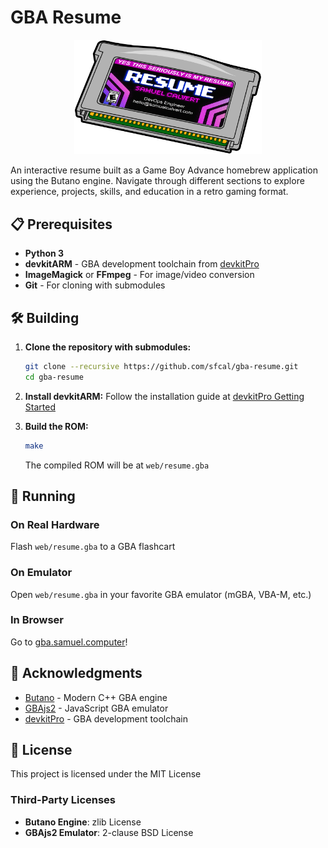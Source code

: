 # GBA Resume

<p align="center">
  <img src="assets/GBA-Mockup-Illustrated-Color.png" alt="GBA Cartridge" width="300">
</p>

An interactive resume built as a Game Boy Advance homebrew application using the Butano engine. Navigate through different sections to explore experience, projects, skills, and education in a retro gaming format.

## 📋 Prerequisites

- **Python 3**
- **devkitARM** - GBA development toolchain from [devkitPro](https://devkitpro.org/)
- **ImageMagick** or **FFmpeg** - For image/video conversion
- **Git** - For cloning with submodules

## 🛠️ Building

1. **Clone the repository with submodules:**
   ```bash
   git clone --recursive https://github.com/sfcal/gba-resume.git
   cd gba-resume
   ```

2. **Install devkitARM:**
   Follow the installation guide at [devkitPro Getting Started](https://devkitpro.org/wiki/Getting_Started)

3. **Build the ROM:**
   ```bash
   make
   ```

   The compiled ROM will be at `web/resume.gba`

## 🎯 Running

### On Real Hardware
Flash `web/resume.gba` to a GBA flashcart

### On Emulator
Open `web/resume.gba` in your favorite GBA emulator (mGBA, VBA-M, etc.)

### In Browser
Go to [gba.samuel.computer](https://gba.samuel.computer)!


## 🙏 Acknowledgments

- [Butano](https://github.com/GValiente/butano) - Modern C++ GBA engine
- [GBAjs2](https://github.com/andychase/gbajs2) - JavaScript GBA emulator
- [devkitPro](https://devkitpro.org/) - GBA development toolchain

## 📄 License

This project is licensed under the MIT License

### Third-Party Licenses
- **Butano Engine**: zlib License
- **GBAjs2 Emulator**: 2-clause BSD License
